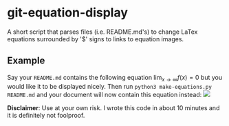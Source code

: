 # git-equation-display
A short script that parses files (i.e. README.md's) to change LaTex equations surrounded by '$' signs to links to equation images.

## Example

Say your `README.md` contains the following equation $\lim_{x\to\infty} f(x) = 0$ but you would like it to be displayed nicely. Then run `python3 make-equations.py README.md` and your document will now contain this equation instead: <img src="https://render.githubusercontent.com/render/math?math=\lim_{x\to\infty} f(x) = 0">

**Disclaimer**: Use at your own risk. I wrote this code in about 10 minutes and it is definitely not foolproof.
